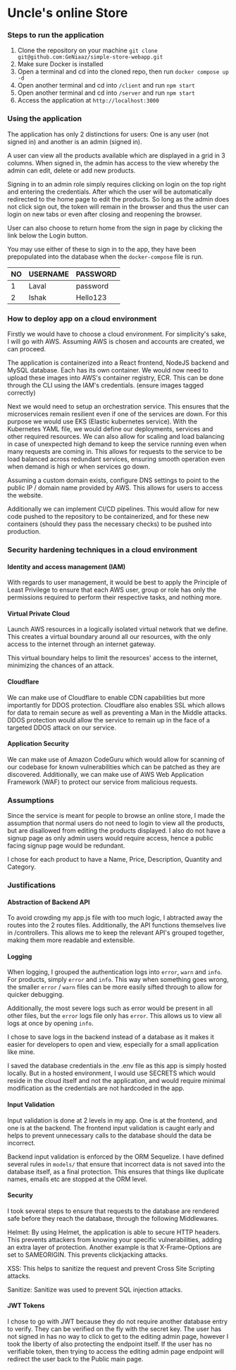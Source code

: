 # Uncle's online Store

### Steps to run the application

1. Clone the repository on your machine `git clone git@github.com:GeNiaaz/simple-store-webapp.git`
2. Make sure Docker is installed
3. Open a terminal and cd into the cloned repo, then run `docker compose up -d`
4. Open another terminal and cd into `/client` and run `npm start`
5. Open another terminal and cd into `/server` and run `npm start`
6. Access the application at `http://localhost:3000`

### Using the application

The application has only 2 distinctions for users: One is any user (not signed in) and another is an admin (signed in).

A user can view all the products available which are displayed in a grid in 3 columns.
When signed in, the admin has access to the view whereby the admin can edit, delete or add new products.

Signing in to an admin role simply requires clicking on login on the top right and entering the credentials. After which the user will be automatically redirected to the home page to edit the products. So long as the admin does not click sign out, the token will remain in the browser and thus the user can login on new tabs or even after closing and reopening the browser.

User can also choose to return home from the sign in page by clicking the link below the Login button.

You may use either of these to sign in to the app, they have been prepopulated into the database when the `docker-compose` file is run.

| NO  | USERNAME | PASSWORD |
| --- | -------- | -------- |
| 1   | Laval    | password |
| 2   | Ishak    | Hello123 |

### How to deploy app on a cloud environment

Firstly we would have to choose a cloud environment. For simplicity's sake, I will go with AWS.
Assuming AWS is chosen and accounts are created, we can proceed.

The application is containerized into a React frontend, NodeJS backend and MySQL database. Each has its own container. We would now need to upload these images into AWS's container registry, ECR. This can be done through the CLI using the IAM's credentials. (ensure images tagged correctly)

Next we would need to setup an orchestration service. This ensures that the microservices remain resilient even if one of the services are down. For this purpose we would use EKS (Elastic kubernetes service). With the Kubernetes YAML file, we would define our deployments, services and other required resources. We can also allow for scaling and load balancing in case of unexpected high demand to keep the service running even when many requests are coming in. This allows for requests to the service to be load balanced across redundant services, ensuring smooth operation even when demand is high or when services go down.

Assuming a custom domain exists, configure DNS settings to point to the public IP / domain name provided by AWS. This allows for users to access the website.

Additionally we can implement CI/CD pipelines. This would allow for new code pushed to the repository to be containerized, and for these new containers (should they pass the necessary checks) to be pushed into production.

### Security hardening techniques in a cloud environment

#### Identity and access management (IAM)

With regards to user management, it would be best to apply the Principle of Least Privilege to ensure that each AWS user, group or role has only the permissions required to perform their respective tasks, and nothing more.

#### Virtual Private Cloud

Launch AWS resources in a logically isolated virtual network that we define. This creates a virtual boundary around all our resources, with the only access to the internet through an internet gateway.

This virtual boundary helps to limit the resources' access to the internet, minimizing the chances of an attack.

#### Cloudflare

We can make use of Cloudflare to enable CDN capabilities but more importantly for DDOS protection. Cloudflare also enables SSL which allows for data to remain secure as well as preventing a Man in the Middle attacks. DDOS protection would allow the service to remain up in the face of a targeted DDOS attack on our service.

#### Application Security

We can make use of Amazon CodeGuru which would allow for scanning of our codebase for known vulnerabilities which can be patched as they are discovered. Additionally, we can make use of AWS Web Application Framework (WAF) to protect our service from malicious requests.

### Assumptions

Since the service is meant for people to browse an online store, I made the assumption that normal users do not need to login to view all the products, but are disallowed from editing the products displayed. I also do not have a signup page as only admin users would require access, hence a public facing signup page would be redundant.

I chose for each product to have a Name, Price, Description, Quantity and Category.

### Justifications

#### Abstraction of Backend API

To avoid crowding my app.js file with too much logic, I abtracted away the routes into the 2 routes files. Additionally, the API functions themselves live in /controllers. This allows me to keep the relevant API's grouped together, making them more readable and extensible.

#### Logging

When logging, I grouped the authentication logs into `error`, `warn` and `info`. For products, simply `error` and `info`. This way when something goes wrong, the smaller `error` / `warn` files can be more easily sifted through to allow for quicker debugging.

Additionally, the most severe logs such as error would be present in all other files, but the `error` logs file only has `error`. This allows us to view all logs at once by opening `info`.

I chose to save logs in the backend instead of a database as it makes it easier for developers to open and view, especially for a small application like mine.

I saved the database credentials in the .env file as this app is simply hosted locally. But in a hosted environment, I would use SECRETS which would reside in the cloud itself and not the application, and would require minimal modification as the credentials are not hardcoded in the app.

#### Input Validation

Input validation is done at 2 levels in my app. One is at the frontend, and one is at the backend. The frontend input validation is caught early and helps to prevent unnecessary calls to the database should the data be incorrect.

Backend input validation is enforced by the ORM Sequelize. I have defined several rules in `models/` that ensure that incorrect data is not saved into the database itself, as a final protection. This ensures that things like duplicate names, emails etc are stopped at the ORM level.

#### Security

I took several steps to ensure that requests to the database are rendered safe before they reach the database, through the following Middlewares.

Helmet: By using Helmet, the application is able to secure HTTP headers. This prevents attackers from knowing your specific vulnerabilities, adding an extra layer of protection. Another example is that X-Frame-Options are set to SAMEORIGIN. This prevents clickjacking attacks.

XSS: This helps to sanitize the request and prevent Cross Site Scripting attacks.

Sanitize: Sanitize was used to prevent SQL injection attacks.

#### JWT Tokens

I chose to go with JWT because they do not require another database entry to verify. They can be verified on the fly with the secret key. The user has not signed in has no way to click to get to the editing admin page, however I took the liberty of also protecting the endpoint itself. If the user has no verifiable token, then trying to access the editing admin page endpoint will redirect the user back to the Public main page.

